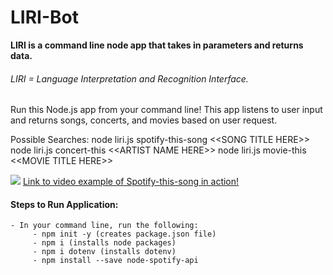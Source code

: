# LIRI-Bot
**LIRI is a command line node app that takes in parameters and returns data.**
###### LIRI = Language Interpretation and Recognition Interface. 

Run this Node.js app from your command line!  This app listens to user input and returns songs, concerts, and movies based on user request. 

Possible Searches:
node liri.js spotify-this-song \<\<SONG TITLE HERE>>
node liri.js concert-this \<\<ARTIST NAME HERE>>
node liri.js movie-this \<\<MOVIE TITLE HERE>>
     
![](spotify_example.gif)
[Link to video example of Spotify-this-song in action!](liri-bot_spotify-example.mov)

#### Steps to Run Application:
```
- In your command line, run the following:
     - npm init -y (creates package.json file)
     - npm i (installs node packages)
     - npm i dotenv (installs dotenv)
     - npm install --save node-spotify-api
```
